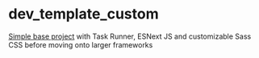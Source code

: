 # dev_template_custom

<a href="https://github.com/mrsCandyBar/dev_template">Simple base project</a> with Task Runner, ESNext JS and customizable Sass CSS before moving onto larger frameworks

<!-- Using :
 - <a href="#">Gulp</a></i> as Task Runner<br>
 - <a href="#">Babel Compiler</a> for ESNext JS<br>
 - <a href="">Gulp Sass</a> as Sass compiler. -->